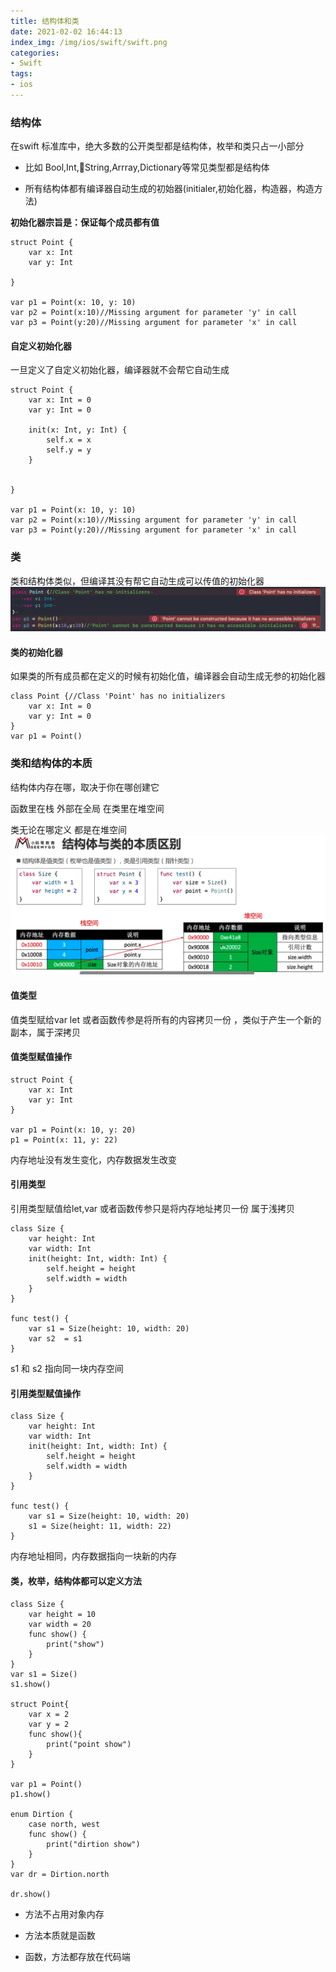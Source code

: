 ```yaml
---
title: 结构体和类
date: 2021-02-02 16:44:13
index_img: /img/ios/swift/swift.png
categories:
- Swift
tags:
- ios
---
```


### 结构体

在swift 标准库中，绝大多数的公开类型都是结构体，枚举和类只占一小部分
- 比如 Bool,Int,String,Arrray,Dictionary等常见类型都是结构体

- 所有结构体都有编译器自动生成的初始器(initialer,初始化器，构造器，构造方法)

**初始化器宗旨是：保证每个成员都有值**
```
struct Point {
    var x: Int
    var y: Int
    
}

var p1 = Point(x: 10, y: 10)
var p2 = Point(x:10)//Missing argument for parameter 'y' in call
var p3 = Point(y:20)//Missing argument for parameter 'x' in call
```

#### 自定义初始化器

一旦定义了自定义初始化器，编译器就不会帮它自动生成
```
struct Point {
    var x: Int = 0
    var y: Int = 0
    
    init(x: Int, y: Int) {
        self.x = x
        self.y = y
    }
    
    
}

var p1 = Point(x: 10, y: 10)
var p2 = Point(x:10)//Missing argument for parameter 'y' in call
var p3 = Point(y:20)//Missing argument for parameter 'x' in call
```

### 类

类和结构体类似，但编译其没有帮它自动生成可以传值的初始化器
![](/img/ios/swift/class/classinit.png)

#### 类的初始化器
如果类的所有成员都在定义的时候有初始化值，编译器会自动生成无参的初始化器

```
class Point {//Class 'Point' has no initializers
    var x: Int = 0
    var y: Int = 0
}
var p1 = Point()
```

### 类和结构体的本质

结构体内存在哪，取决于你在哪创建它

函数里在栈 外部在全局 在类里在堆空间

类无论在哪定义 都是在堆空间
![](/img/ios/swift/class/benzi.png)

#### 值类型

值类型赋给var let 或者函数传参是将所有的内容拷贝一份
，类似于产生一个新的副本，属于深拷贝

#### 值类型赋值操作
```
struct Point {
    var x: Int
    var y: Int
}

var p1 = Point(x: 10, y: 20)
p1 = Point(x: 11, y: 22)
```
内存地址没有发生变化，内存数据发生改变

#### 引用类型

引用类型赋值给let,var 或者函数传参只是将内存地址拷贝一份
属于浅拷贝

```
class Size {
    var height: Int
    var width: Int
    init(height: Int, width: Int) {
        self.height = height
        self.width = width
    }
}

func test() {
    var s1 = Size(height: 10, width: 20)
    var s2  = s1
}

```
s1 和 s2 指向同一块内存空间


#### 引用类型赋值操作

```
class Size {
    var height: Int
    var width: Int
    init(height: Int, width: Int) {
        self.height = height
        self.width = width
    }
}

func test() {
    var s1 = Size(height: 10, width: 20)
    s1 = Size(height: 11, width: 22)
}
```
内存地址相同，内存数据指向一块新的内存

#### 类，枚举，结构体都可以定义方法

```
class Size {
    var height = 10
    var width = 20
    func show() {
        print("show")
    }
}
var s1 = Size()
s1.show()

struct Point{
    var x = 2
    var y = 2
    func show(){
        print("point show")
    }
}

var p1 = Point()
p1.show()

enum Dirtion {
    case north, west
    func show() {
        print("dirtion show")
    }
}
var dr = Dirtion.north

dr.show()

```
- 方法不占用对象内存

- 方法本质就是函数

- 函数，方法都存放在代码端




